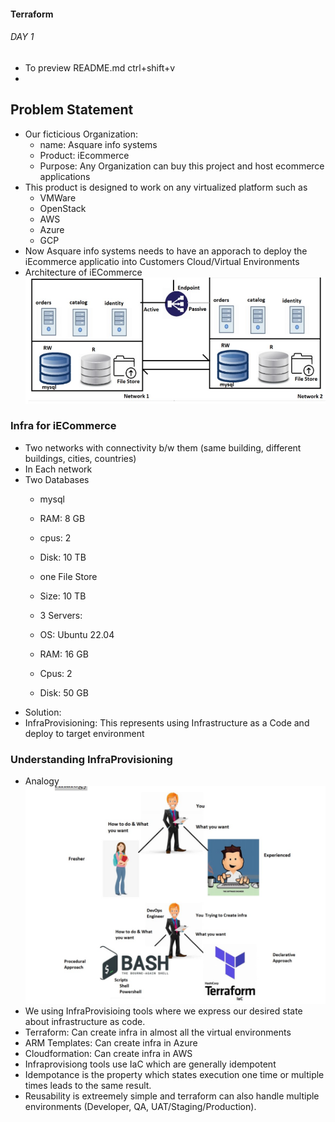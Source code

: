 #### Terraform

###### DAY 1
* To preview README.md ctrl+shift+v
* 
## Problem Statement
* Our ficticious Organization:
    * name: Asquare info systems
    * Product: iEcommerce
    * Purpose: Any Organization can buy this project and host ecommerce  applications 
* This product is designed to work on any virtualized platform such as
    * VMWare
    * OpenStack
    * AWS
    * Azure
    * GCP
* Now Asquare info systems needs to have an apporach to deploy 
  the iEcommerce applicatio into Customers Cloud/Virtual Environments
* Architecture of iECommerce
![preview](images/Terraform1.jpg)

### Infra for iECommerce
* Two networks with connectivity b/w them 
  (same building, different    buildings, cities, countries)
* In Each network
* Two Databases
    * mysql
    * RAM: 8 GB
    * cpus: 2
    * Disk: 10 TB
  
    * one File Store
    * Size: 10 TB
  
    * 3 Servers:
    * OS: Ubuntu 22.04
    * RAM: 16 GB
    * Cpus: 2
    * Disk: 50 GB
* Solution:
* InfraProvisioning: This represents using Infrastructure as a Code
  and deploy to target environment
### Understanding InfraProvisioning
 * Analogy
  ![preview](images/Terraform2.jpg)
* We using InfraProvisioing tools where we express our desired state 
  about  infrastructure as code.
* Terraform: Can create infra in almost all the virtual environments
* ARM Templates: Can create infra in Azure
* Cloudformation: Can create infra in AWS
* Infraprovisiong tools use IaC which are generally idempotent
* Idempotance is the property which states execution one time
  or multiple times leads to the same result.
* Reusability is extreemely simple and terraform can also handle
  multiple environments (Developer, QA, UAT/Staging/Production).

  



